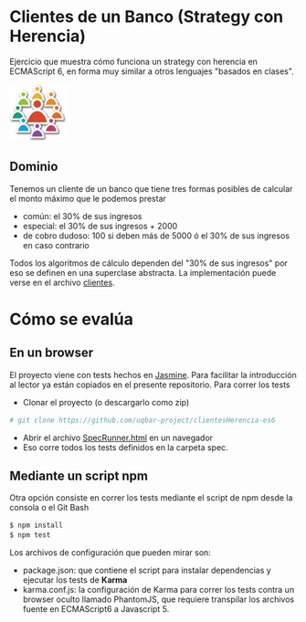 
# Clientes de un Banco (Strategy con Herencia)

Ejercicio que muestra cómo funciona un strategy con herencia en ECMAScript 6, en forma muy similar a otros lenguajes "basados en clases". 

<img src="img/customer.png" height="100" width="100"/>

## Dominio

Tenemos un cliente de un banco que tiene tres formas posibles de calcular el monto máximo que le podemos prestar

* común: el 30% de sus ingresos
* especial: el 30% de sus ingresos + 2000
* de cobro dudoso: 100 si deben más de 5000 ó el 30% de sus ingresos en caso contrario

Todos los algoritmos de cálculo dependen del "30% de sus ingresos" por eso se definen en una superclase abstracta.
La implementación puede verse en el archivo [clientes](src/clientes.js).

# Cómo se evalúa

## En un browser

El proyecto viene con tests hechos en [Jasmine](https://jasmine.github.io/). Para facilitar la introducción al lector ya están copiados en el presente repositorio. Para correr los tests

* Clonar el proyecto (o descargarlo como zip)

```bash
# git clone https://github.com/uqbar-project/clientesHerencia-es6
```

* Abrir el archivo [SpecRunner.html](SpecRunner.html) en un navegador
* Eso corre todos los tests definidos en la carpeta spec.

## Mediante un script npm

Otra opción consiste en correr los tests mediante el script de npm desde la consola o el Git Bash

```bash
$ npm install
$ npm test
```

Los archivos de configuración que pueden mirar son:

- package.json: que contiene el script para instalar dependencias y ejecutar los tests de **Karma**
- karma.conf.js: la configuración de Karma para correr los tests contra un browser oculto llamado PhantomJS, que requiere transpilar los archivos fuente en ECMAScript6 a Javascript 5.

